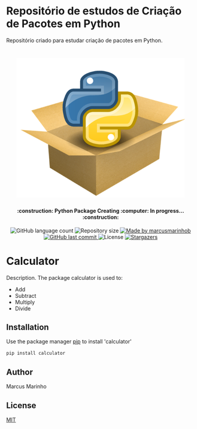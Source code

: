 # Repositório de estudos de Criação de Pacotes em Python
Repositório criado para estudar criação de pacotes em Python.

<h1 align="center">
    <img alt="Python Codes" title="#PythonCodes" src="./logo.png" width="450px" />
</h1>

<h4 align="center"> 
	:construction: Python Package Creating :computer: In progress... :construction:
</h4>
<p align="center">
  <img alt="GitHub language count" src="https://img.shields.io/github/languages/count/marcusmarinhob/dio-criacao-pacotes?color=306998">

  <img alt="Repository size" src="https://img.shields.io/github/repo-size/marcusmarinhob/dio-criacao-pacotes?color=FFD43B">
	
  <a href="https://www.linkedin.com/in/marcusmarinho/">
    <img alt="Made by marcusmarinhob" src="https://img.shields.io/badge/made%20by-marcusmarinhob-306998">
  </a>

  <a href="https://github.com/marcusmarinhob/dio-criacao-pacotes/commits/master">
    <img alt="GitHub last commit" src="https://img.shields.io/github/last-commit/marcusmarinhob/dio-criacao-pacotes?color=FFD43B">
  </a>

  <img alt="License" src="https://img.shields.io/badge/license-MIT-306998">
   <a href="https://github.com/marcusmarinhob/dio-criacao-pacotes/stargazers">
    <img alt="Stargazers" src="https://img.shields.io/github/stars/marcusmarinhob/dio-criacao-pacotes?style=social">
  </a>
</p>


# Calculator

Description.
The package calculator is used to:
  - Add
  - Subtract
  - Multiply
  - Divide

## Installation

Use the package manager [pip](https://pip.pypa.io/en/stable) to install 'calculator'

```bash
pip install calculator
```

## Author
Marcus Marinho

## License
[MIT](http://choosealicense.com/licenses/mit)